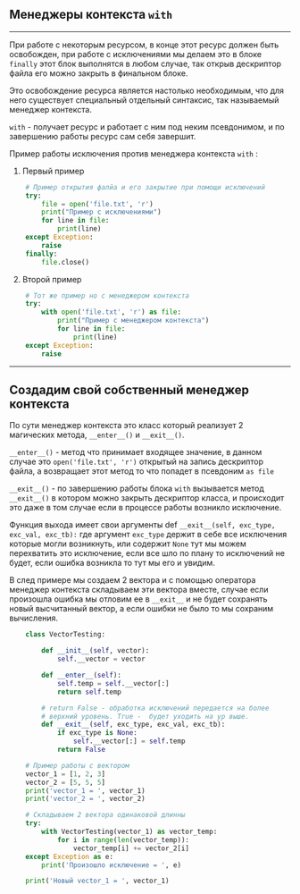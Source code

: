 Менеджеры контекста `with`
---
---
При работе с некоторым ресурсом, в конце этот ресурс должен быть
освобожден, при работе с исключениями мы делаем это в блоке
`finally` этот блок выполнятся в любом случае, так открыв 
дескриптор файла его можно закрыть в финальном блоке.

Это освобождение ресурса является настолько необходимым, что для
него существует специальный отдельный синтаксис, так называемый
менеджер контекста.

`with` - получает ресурс и работает с ним под неким псевдонимом,
и по завершению работы ресурс сам себя завершит.

Пример работы исключения против менеджера контекста `with` :

1) Первый пример
```python
    # Пример открытия фалйа и его закрытие при помощи исключений
    try:
        file = open('file.txt', 'r')
        print("Пример с исключениями")
        for line in file:
            print(line)
    except Exception:
        raise
    finally:
        file.close()
```

2) Второй пример        
```python
    # Тот же пример но с менеджером контекста
    try:
        with open('file.txt', 'r') as file:
            print("Пример с менеджером контекста")
            for line in file:
                print(line)
    except Exception:
        raise
```

---

Создадим свой собственный менеджер контекста
---

По сути менеджер контекста это класс который реализует 2 магических 
метода, `__enter__()` и `__exit__()`.

`__enter__()` - метод что принимает входящее значение, в данном
случае это `open('file.txt', 'r')` открытый на запись дескриптор
файла, а возвращает этот метод то что попадет в псевдоним `as file`

`__exit__()` - по завершению работы блока `with` вызывается метод
`__exit__()` в котором можно закрыть дескриптор класса, и происходит
это даже в том случае если в процессе работы возникло исключение.

Функция выхода имеет свои аргументы def `__exit__(self, exc_type, exc_val, exc_tb):`
где аргумент `exc_type` держит в себе все исключения которые могли
возникнуть, или содержит `None` тут мы можем перехватить это исключение,
если все шло по плану то исключений не будет, если ошибка возникла
то тут мы его и увидим.

В след примере мы создаем 2 вектора и с помощью оператора менеджер
контекста складываем эти вектора вместе, случае если произошла
ошибка мы отловим ее в `__exit__` и не будет сохранять новый
высчитанный вектор, а если ошибки не было то мы сохраним вычисления.

```python
    class VectorTesting:

        def __init__(self, vector):
            self.__vector = vector

        def __enter__(self):
            self.temp = self.__vector[:]
            return self.temp

        # return False - обработка исключений передается на более
        # верхний уровень. True -  будет уходить на ур выше.
        def __exit__(self, exc_type, exc_val, exc_tb):
            if exc_type is None:
                self.__vector[:] = self.temp
            return False

    # Пример работы с вектором
    vector_1 = [1, 2, 3]
    vector_2 = [5, 5, 5]
    print('vector_1 = ', vector_1)
    print('vector_2 = ', vector_2)

    # Складываем 2 вектора одинаковой длинны
    try:
        with VectorTesting(vector_1) as vector_temp:
            for i in range(len(vector_temp)):
                vector_temp[i] += vector_2[i]
    except Exception as e:
        print('Произошло исключение = ', e)

    print('Новый vector_1 = ', vector_1)
```
